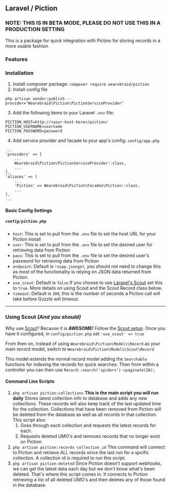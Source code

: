 ## Laravel / Piction

### **NOTE: THIS IS IN BETA MODE, PLEASE DO NOT USE THIS IN A PRODUCTION SETTING**

This is a package for quick integration with Pictino for storing records in a more usable fashion.

### Features

### Installation
1. Install composer package: `composer require wearebraid/piction`
2. Install config file 
```
php artisan vendor:publish --provider="Wearebraid\Piction\PictionServiceProvider"
```
3. Add the following items to your Laravel `.env` file:
```
PICTION_HOST=http://<your-host-here>/piction/
PICTION_USERNAME=username
PICTION_PASSWORD=password
```
4. Add service provider and facade to your app's config: `config/app.php`
```
...
'providers' => [
	...
	Wearebraid\Piction\PictionServiceProvider::class,
	...
],
'aliases' => [
	...
	'Piction' => Wearebraid\Piction\Facades\Piction::class,
	...
],
...
```

#### Basic Config Settings
##### `config/piction.php`
* `host`: This is set to pull from the `.env` file to set the host URL for your Piction install
* `user`: This is set to pull from the `.env` file to set the desired user for retrieving data from Piction
* `pass`: This is set to pull from the `.env` file to set the desired user's password for retrieving data from Piction
* `endpoint`: Default is `!soap.jsonget`, you should not need to change this as most of the functionality is relying on JSON data returned from Piction.
* `use_scout`: Default is `false` If you choose to use [Laravel's Scout](https://github.com/laravel/scout) set this to `true`. More details on using Scout and the Scout Record class below.
* `timeout`: Default is `300`, this is the number of seconds a Piction call will take before Guzzle will timeout.

---

### Using Scout _(And you should)_

Why use [Scout](https://github.com/laravel/scout)? Because it is **AWESOME!** Follow the [Scout setup](https://laravel.com/docs/master/scout#installation). Once you have it configured, in `config/piction.php` set `'use_scout' => true`

From then on, instead of using `Wearebraid\Piction\Models\Record` as your main record model, switch to `Wearebraid\Piction\Models\Scout\Record`

This model extends the normal record model adding the `Searchable` functions for indexing the records for quick searches. Then from within a controller you can then use `Record::search('spiders')->paginate(20);`

#### Command Line Scripts
1. `php artisan piction:collections` **This is the main script you will run daily** Stores latest collection info to database and adds any new collections. These records will also keep track of the last updated time for the collection. Collections that have been removed from Piction will be deleted from the database as well as all records in that collection.  This script also:
	1. Goes through each collection and requests the latest records for each.
	2. Requests deleted UMO's and removes records that no longer exist on Piction.
2. `php artisan piction:records collection_id` This command will connect to Piction and retrieve _ALL_ records since the last run for a spcific collection. A collection id is required to run this script.
3. `php artisan piction:deleted` Since Piction doesn't support webhooks, we can get the latest data each day but we don't know what's been deleted. That's where this script comes in. It connects to Piction retrieving a list of all deleted UMO's and then deletes any of those found in the database.